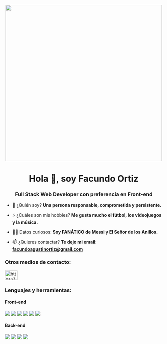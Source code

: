<div align="center">
<img width=500px src="https://i.gifer.com/origin/c7/c7539a20e2a445a70995408777842c4c.gif">
</div>
<h1 align="center">Hola 👋, soy Facundo Ortiz</h1>
<h3 align="center">Full Stack Web Developer con preferencia en Front-end</h3>

- 💬 ¿Quién soy? **Una persona responsable, comprometida y persistente.**

- ⚡ ¿Cuáles son mis hobbies? **Me gusta mucho el fútbol, los videojuegos y la música.**

- 🧙‍♂️ Datos curiosos: **Soy FANÁTICO de Messi y El Señor de los Anillos.**

- 📫 ¿Quieres contactar? **Te dejo mi email: facundoagustinortiz@gmail.com**

<h3 align="left">Otros medios de contacto:</h3>
<p align="left">
<a href="https://linkedin.com/in/facundo-agustin-ortiz-gomez/" target="blank"><img align="center" src="https://raw.githubusercontent.com/rahuldkjain/github-profile-readme-generator/master/src/images/icons/Social/linked-in-alt.svg" alt="https://www.linkedin.com/in/facundo-agustin-ortiz-gomez/" height="30" width="40" /></a>
</p>

<h3 align="left">Lenguajes y herramientas:</h3>
<h4>Front-end<h4>
<img src="https://img.shields.io/badge/-JavaScript-eed718?style=flat&logo=javascript&logoColor=ffffff"> <img src = "https://img.shields.io/badge/-HTML-E34F26?style=flat&logo=html5&logoColor=white"> <img src = "https://img.shields.io/badge/-CSS-1572B6?style=flat&logo=css3&logoColor=white"> <img src="https://img.shields.io/badge/-React.js-000000?style=flat&logo=react&logoColor=00c8ff"> <img src="https://img.shields.io/badge/-React%20Native-000000?style=flat&logo=react&logoColor=00c8ff"> <img src="https://img.shields.io/badge/-Redux.js-764ABC?style=flat&logo=redux&logoColor=white ">
<h4>Back-end<h4>
<img src="https://img.shields.io/badge/-Node.js-3C873A?style=flat&logo=Node.js&logoColor=white"> <img src="https://img.shields.io/badge/-Express.js-787878?style=flat&logo=Express&logoColor=white"> <img src="https://img.shields.io/badge/-PostgreSQL-31648C?style=flat&logo=postgresql&logoColor=FFFFFF"> <img src="https://img.shields.io/badge/-Sequelize-399AF3?style=flat&logo=sequelize&logoColor=FFFFFF">
